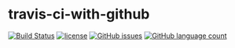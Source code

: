# travis-ci-with-github

[![Build Status](https://travis-ci.org/ajaymache/travis-ci-with-github.svg?branch=master)](https://travis-ci.org/ajaymache/travis-ci-with-github)
[![license](https://img.shields.io/github/license/ajaymache/travis-ci-with-github.svg)]()
[![GitHub issues](https://img.shields.io/github/issues/ajaymache/travis-ci-with-github.svg)]()
[![GitHub language count](https://img.shields.io/github/languages/count/ajaymache/travis-ci-with-github.svg)]()
